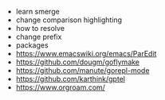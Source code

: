 - learn smerge
 - change comparison highlighting
 - how to resolve
 - change prefix
- packages
 - https://www.emacswiki.org/emacs/ParEdit
 - https://github.com/dougm/goflymake
 - https://github.com/manute/gorepl-mode
 - https://github.com/karthink/gptel
 - https://www.orgroam.com/
